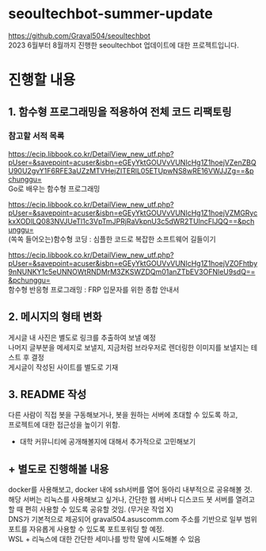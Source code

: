 # seoultechbot-summer-update
https://github.com/Graval504/seoultechbot  
2023 6월부터 8월까지 진행한 seoultechbot 업데이트에 대한 프로젝트입니다.
# 진행할 내용
## 1. 함수형 프로그래밍을 적용하여 전체 코드 리팩토링
### 참고할 서적 목록
https://ecip.libbook.co.kr/DetailView_new_utf.php?pUser=&savepoint=acuser&isbn=eGEyYktGOUVvVUNIcHg1Z1hoejVZenZBQU90U2gvY1F6RFE3aUZzMTVHejZITERlL05ETUpwNS8wRE16VWJJZg==&pchunggu=  
Go로 배우는 함수형 프로그래밍

https://ecip.libbook.co.kr/DetailView_new_utf.php?pUser=&savepoint=acuser&isbn=eGEyYktGOUVvVUNIcHg1Z1hoejVZMGRyckxXODlLQ083NVJUeTl1c3VpTmJPRjRaVkpnU3c5dWR2TUlncFlJQQ==&pchunggu=  
(쏙쏙 들어오는)함수형 코딩 : 심플한 코드로 복잡한 소프트웨어 길들이기

https://ecip.libbook.co.kr/DetailView_new_utf.php?pUser=&savepoint=acuser&isbn=eGEyYktGOUVvVUNIcHg1Z1hoejVZOFhtby9nNUNKY1c5eUNNOWtRNDMrM3ZKSWZDQm01anZTbEV3OFNleU9sdQ==&pchunggu=  
함수형 반응형 프로그래밍 : FRP 입문자를 위한 종합 안내서

## 2. 메시지의 형태 변화
게시글 내 사진은 별도로 링크를 추출하여 보낼 예정  
나머지 글부분을 메세지로 보낼지, 지금처럼 브라우저로 렌더링한 이미지를 보낼지는 테스트 후 결정  
게시글이 작성된 사이트를 별도로 기재  

## 3. README 작성
다른 사람이 직접 봇을 구동해보거나, 봇을 원하는 서버에 초대할 수 있도록 하고,  
프로젝트에 대한 접근성을 높이기 위함.  
+ 대학 커뮤니티에 공개해볼지에 대해서 추가적으로 고민해보기

## + 별도로 진행해볼 내용
docker를 사용해보고, docker 내에 ssh서버를 열어 동아리 내부적으로 공유해볼 것.  
해당 서버는 리눅스를 사용해보고 싶거나, 간단한 웹 서버나 디스코드 봇 서버를 열려고 할 때 편히 사용할 수 있도록 공유할 것임. (무거운 작업 X)  
DNS가 기본적으로 제공되어 graval504.asuscomm.com 주소를 기반으로 일부 범위 포트를 자유롭게 사용할 수 있도록 포트포워딩 할 예정.  
WSL + 리눅스에 대한 간단한 세미나를 방학 말에 시도해볼 수 있음  
